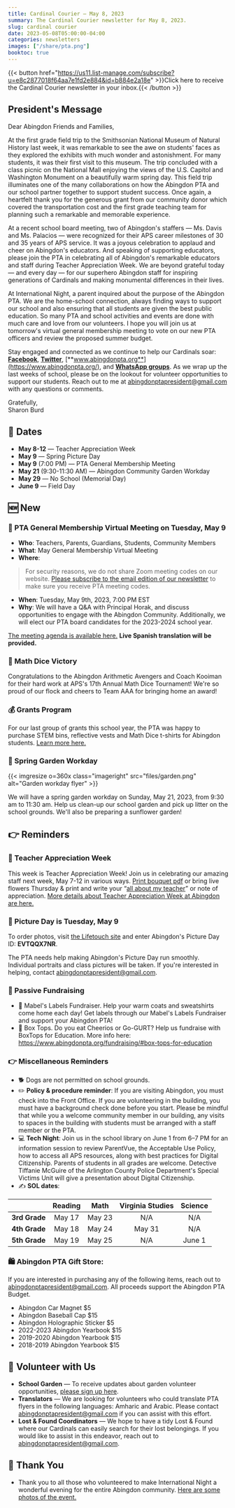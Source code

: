 ```yaml
---
title: Cardinal Courier — May 8, 2023
summary: The Cardinal Courier newsletter for May 8, 2023.
slug: cardinal courier
date: 2023-05-08T05:00:00-04:00
categories: newsletters
images: ["/share/pta.png"]
booktoc: true
---
```


{{< button href="https://us11.list-manage.com/subscribe?u=e8c2877018f64aa7e1fd2e884&id=b884e2a18e" >}}Click here to receive the Cardinal Courier newsletter in your inbox.{{< /button >}}

## President's Message

Dear Abingdon Friends and Families,

At the first grade field trip to the Smithsonian National Museum of Natural History last week, it was remarkable to see the awe on students' faces as they explored the exhibits with much wonder and astonishment. For many students, it was their first visit to this museum. The trip concluded with a class picnic on the National Mall enjoying the views of the U.S. Capitol and Washington Monument on a beautifully warm spring day. This field trip illuminates one of the many collaborations on how the Abingdon PTA and our school partner together to support student success. Once again, a heartfelt thank you for the generous grant from our community donor which covered the transportation cost and the first grade teaching team for planning such a remarkable and memorable experience.

At a recent school board meeting, two of Abingdon's staffers — Ms. Davis and Ms. Palacios — were recognized for their APS career milestones of 30 and 35 years of APS service. It was a joyous celebration to applaud and cheer on Abingdon's educators. And speaking of supporting educators, please join the PTA in celebrating all of Abingdon's remarkable educators and staff during Teacher Appreciation Week. We are beyond grateful today — and every day — for our superhero Abingdon staff for inspiring generations of Cardinals and making monumental differences in their lives.

At International Night, a parent inquired about the purpose of the Abingdon PTA. We are the home-school connection, always finding ways to support our school and also ensuring that all students are given the best public education. So many PTA and school activities and events are done with much care and love from our volunteers. I hope you will join us at tomorrow's virtual general membership meeting to vote on our new PTA officers and review the proposed summer budget. 

Stay engaged and connected as we continue to help our Cardinals soar:  [**Facebook**](https://www.facebook.com/AbingdonElementaryPTA), [**Twitter**](https://twitter.com/AbingdonPTA), [**www.abingdonpta.org**](https://www.abingdonpta.org/), and [**WhatsApp groups**](https://www.abingdonpta.org/whatsapp/). As we wrap up the last weeks of school, please be on the lookout for volunteer opportunities to support our students. Reach out to me at [abingdonptapresident@gmail.com](mailto:abingdonptapresident@gmail.com) with any questions or comments. 

Gratefully,  
Sharon Burd

## 📅 Dates

- **May 8-12** — Teacher Appreciation Week
- **May 9** — Spring Picture Day
- **May 9** (7:00 PM) — PTA General Membership Meeting
- **May 21** (9:30-11:30 AM) — Abingdon Community Garden Workday 
- **May 29** — No School (Memorial Day)
- **June 9** — Field Day

## 🆕 New

### 👋 PTA General Membership Virtual Meeting on Tuesday, May 9

- **Who**: Teachers, Parents, Guardians, Students, Community Members
- **What**: May General Membership Virtual Meeting
- **Where**:
> For security reasons, we do not share Zoom meeting codes on our website. [Please subscribe to the email edition of our newsletter](https://us11.list-manage.com/subscribe?u=e8c2877018f64aa7e1fd2e884&id=b884e2a18e) to make sure you receive PTA meeting codes. 
- **When**: Tuesday, May 9th, 2023, 7:00 PM EST
- **Why**: We will have a Q&A with Principal Horak, and discuss opportunities to engage with the Abingdon Community. Additionally, we will elect our PTA board candidates for the 2023-2024 school year.

[The meeting agenda is available here.](/agendas/2023-05-09) **Live Spanish translation will be provided.**

### 🎲 Math Dice Victory

Congratulations to the Abingdon Arithmetic Avengers and Coach Kooiman for their hard work at APS's 17th Annual Math Dice Tournament! We're so proud of our flock and cheers to Team AAA for bringing home an award!

### 💰 Grants Program

For our last group of grants this school year, the PTA was happy to purchase STEM bins, reflective vests and Math Dice t-shirts for Abingdon students. [Learn more here.](https://www.abingdonpta.org/2023/05/06/grants/)

### 🌱 Spring Garden Workday

{{< imgresize o=360x class="imageright" src="files/garden.png" alt="Garden workday flyer" >}}

We will have a spring garden workday on Sunday, May 21, 2023, from 9:30 am to 11:30 am. Help us clean-up our school garden and pick up litter on the school grounds. We'll also be preparing a sunflower garden!

<p style="clear:right;"></p>

## 👉 Reminders

### 🙏 Teacher Appreciation Week

This week is Teacher Appreciation Week! Join us in celebrating our amazing staff next week, May 7-12 in various ways. [Print bouquet pdf](https://www.abingdonpta.org/2023/05/02/teacher-appreciation-week/files/teacher-flower-page.pdf) or bring live flowers Thursday & print and write your “[all about my teacher](https://www.abingdonpta.org/2023/05/02/teacher-appreciation-week/files/All-about-my-teacher.pdf)” or note of appreciation. [More details about Teacher Appreciation Week at Abingdon are here.](https://www.abingdonpta.org/2023/05/02/teacher-appreciation-week/)

### 📸 Picture Day is Tuesday, May 9

To order photos, visit [the Lifetouch site](https://my.lifetouch.com/mylifetouch/#/) and enter Abingdon's Picture Day ID: **EVTQQX7NR**.

The PTA needs help making Abingdon's Picture Day run smoothly. Individual portraits and class pictures will be taken. If you're interested in helping, contact abingdonptapresident@gmail.com.

### 💸 Passive Fundraising

- 🧥 Mabel's Labels Fundraiser. Help your warm coats and sweatshirts come home each day! Get labels through our Mabel's Labels Fundraiser and support your Abingdon PTA!
- 🥞 Box Tops. Do you eat Cheerios or Go-GURT? Help us fundraise with BoxTops for Education. More info here: https://www.abingdonpta.org/fundraising/#box-tops-for-education

### 👉 Miscellaneous Reminders

- 🐕 Dogs are not permitted on school grounds.
- ✏️ **Policy & procedure reminder**: If you are visiting Abingdon, you must check into the Front Office. If you are volunteering in the building, you must have a background check done before you start. Please be mindful that while you a welcome community member in our building, any visits to spaces in the building with students must be arranged with a staff member or the PTA.
- 💻 **Tech Night**: Join us in the school library on June 1 from 6–7 PM for an information session to review ParentVue, the Acceptable Use Policy, how to access all APS resources, along with best practices for Digital Citizenship. Parents of students in all grades are welcome. Detective Tiffanie McGuire of the Arlington County Police Department's Special Victims Unit will give a presentation about Digital Citizenship.
- ✍️ **SOL dates**:

| | Reading | Math | Virginia Studies | Science |
| :-: | :-: | :-: | :-: | :-: |
| **3rd Grade** | May 17 | May 23 | N/A    | N/A     |
| **4th Grade** | May 18 | May 24 | May 31 | N/A     |
| **5th Grade** | May 19 | May 25 | N/A    | June 1  |

### 🛍️ Abingdon PTA Gift Store: 
If you are interested in purchasing any of the following items, reach out to abingdonptapresident@gmail.com. All proceeds support the Abingdon PTA Budget.

- Abingdon Car Magnet $5
- Abingdon Baseball Cap $15
- Abingdon Holographic Sticker $5
- 2022-2023 Abingdon Yearbook $15
- 2019-2020 Abingdon Yearbook $15
- 2018-2019 Abingdon Yearbook $15

## 🫶 Volunteer with Us

- **School Garden** — To receive updates about garden volunteer opportunities, [please sign up here](https://us10.list-manage.com/subscribe?u=f9c2cb9188c78232702100f91&id=50d30d2a32).
- **Translators** — We are looking for volunteers who could translate PTA flyers in the following languages: Amharic and Arabic. Please contact abingdonptapresident@gmail.com if you can assist with this effort.
- **Lost & Found Coordinators** — We hope to have a tidy Lost & Found where our Cardinals can easily search for their lost belongings. If you would like to assist in this endeavor, reach out to abingdonptapresident@gmail.com.

## 🙏 Thank You

- Thank you to all those who volunteered to make International Night a wonderful evening for the entire Abingdon community. [Here are some photos of the event.](https://www.abingdonpta.org/2023/05/01/international-night-photos/)